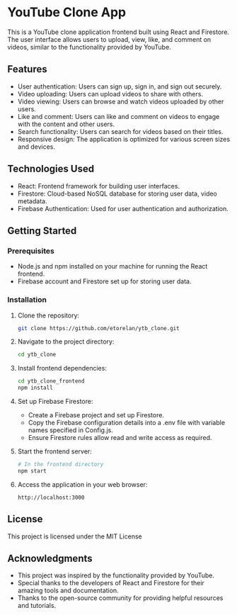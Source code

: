 # YouTube Clone App

This is a YouTube clone application frontend built using React and Firestore. The user interface allows users to upload, view, like, and comment on videos, similar to the functionality provided by YouTube.

## Features

- User authentication: Users can sign up, sign in, and sign out securely.
- Video uploading: Users can upload videos to share with others.
- Video viewing: Users can browse and watch videos uploaded by other users.
- Like and comment: Users can like and comment on videos to engage with the content and other users.
- Search functionality: Users can search for videos based on their titles.
- Responsive design: The application is optimized for various screen sizes and devices.

## Technologies Used

- React: Frontend framework for building user interfaces.
- Firestore: Cloud-based NoSQL database for storing user data, video metadata.
- Firebase Authentication: Used for user authentication and authorization.

## Getting Started

### Prerequisites

- Node.js and npm installed on your machine for running the React frontend.
- Firebase account and Firestore set up for storing user data.

### Installation

1. Clone the repository:

   ```bash
   git clone https://github.com/etorelan/ytb_clone.git
   ```

2. Navigate to the project directory:

   ```bash
   cd ytb_clone
   ```

3. Install frontend dependencies:

   ```bash
   cd ytb_clone_frontend
   npm install
   ```

4. Set up Firebase Firestore:
   - Create a Firebase project and set up Firestore.
   - Copy the Firebase configuration details into a .env file with variable names specified in Config.js.
   - Ensure Firestore rules allow read and write access as required.


5. Start the frontend server:

   ```bash
   # In the frontend directory
   npm start
   ```

6. Access the application in your web browser:

   ```
   http://localhost:3000
   ```


## License

This project is licensed under the MIT License

## Acknowledgments

- This project was inspired by the functionality provided by YouTube.
- Special thanks to the developers of React and Firestore for their amazing tools and documentation.
- Thanks to the open-source community for providing helpful resources and tutorials.